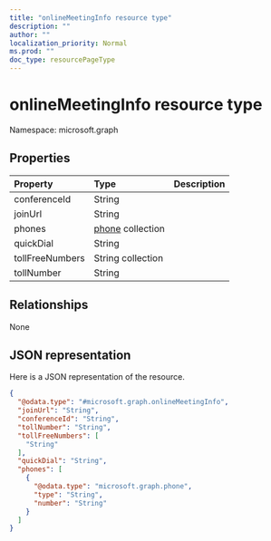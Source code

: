 ```yaml
---
title: "onlineMeetingInfo resource type"
description: ""
author: ""
localization_priority: Normal
ms.prod: ""
doc_type: resourcePageType
---
```


# onlineMeetingInfo resource type


Namespace: microsoft.graph



## Properties
|Property|Type|Description|
|:---|:---|:---|
|conferenceId|String||
|joinUrl|String||
|phones|[phone](../resources/phone.md) collection||
|quickDial|String||
|tollFreeNumbers|String collection||
|tollNumber|String||

## Relationships
None

## JSON representation
Here is a JSON representation of the resource.
<!-- {
  "blockType": "resource",
  "@odata.type": "microsoft.graph.onlineMeetingInfo"
}
-->
``` json
{
  "@odata.type": "#microsoft.graph.onlineMeetingInfo",
  "joinUrl": "String",
  "conferenceId": "String",
  "tollNumber": "String",
  "tollFreeNumbers": [
    "String"
  ],
  "quickDial": "String",
  "phones": [
    {
      "@odata.type": "microsoft.graph.phone",
      "type": "String",
      "number": "String"
    }
  ]
}
```

